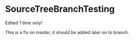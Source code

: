 # SourceTreeBranchTesting

Edited 1 time only!

This is a fix on master, it should be added later on to branch.
